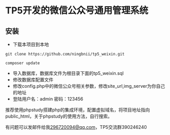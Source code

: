 # TP5开发的微信公众号通用管理系统
## 安装
- 下载本项目到本地
```
git clone https://github.com/ningbnii/tp5_weixin.git
```

```
composer update
```
- 导入数据库，数据库文件为根目录下面的tp5_weixin.sql
- 修改数据库配置文件
- 修改config.php中的微信公众号相关参数，修改site_url,img_server为你自己的地址
- 登陆用户名：admin 密码：123456

推荐使用phpstudy搭建php的集成环境，配置虚拟域名，将项目地址指向public_html，关于phpstudy的使用方法，自行搜索。

有问题可以发邮件给我<296720094@qq.com>，TP5交流群390246240